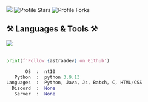 ![](https://komarev.com/ghpvc/?username=Zer0PointZero)
<img src="https://img.shields.io/badge/dynamic/json?&label=Total%20Stars&color=bb2527&style=flat&style=for-the-badge&query=%24.stars&url=https://api.github-star-counter.workers.dev/user/SavJas" alt="Profile Stars"></a>
<img src="https://img.shields.io/badge/dynamic/json?&label=Total%20Forks&color=bb2527&style=flat&style=for-the-badge&query=%24.forks&url=https://api.github-star-counter.workers.dev/user/SavJas" alt="Profile Forks"></a>

<h2 align="left">⚒️ Languages & Tools ⚒️</h2>

<div align="left">
    <img src="https://skillicons.dev/icons?i=html,css,python,go,vscode,github,discord,zsharp" />
</div>

<br>

```python
print(f'Follow {astraadev} on Github')
```

```python
       OS  :  nt10
   Python  :  python 3.9.13
Languages  :  Python, Java, Js, Batch, C, HTML/CSS
  Discord  :  None
   Server  :  None
```
